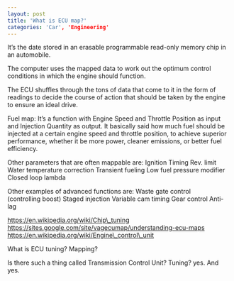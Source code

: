 ```yaml
---
layout: post
title: 'What is ECU map?'
categories: 'Car', 'Engineering'
---
```


It’s the date stored in an erasable programmable read-only memory chip in an automobile. 

The computer uses the mapped data to work out the optimum control conditions in which the engine should function. 

The ECU shuffles through the tons of data that come to it in the form of readings to decide the course of action that should be taken by the engine to ensure an ideal drive. 


Fuel map:
It’s a function with Engine Speed and Throttle Position as input and Injection Quantity as output. It basically said how much fuel should be injected at a certain engine speed and throttle position, to achieve superior performance, whether it be more power, cleaner emissions, or better fuel efficiency.

Other parameters that are often mappable are:
Ignition Timing
Rev. limit  
Water temperature correction
Transient fueling
Low fuel pressure modifier
Closed loop lambda

Other examples of advanced functions are:
Waste gate control (controlling boost)
Staged injection
Variable cam timing
Gear control
Anti-lag

https://en.wikipedia.org/wiki/Chip\_tuning
https://sites.google.com/site/vagecumap/understanding-ecu-maps
https://en.wikipedia.org/wiki/Engine\_control\_unit



What is ECU tuning? Mapping?





Is there such a thing called Transmission Control Unit? Tuning?
yes. And yes.